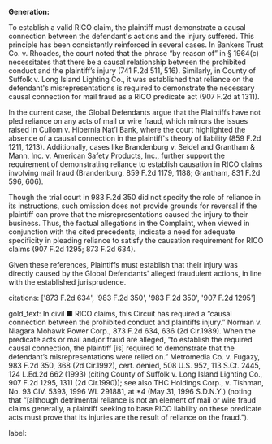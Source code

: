 **Generation:**

To establish a valid RICO claim, the plaintiff must demonstrate a causal connection between the defendant's actions and the injury suffered. This principle has been consistently reinforced in several cases. In Bankers Trust Co. v. Rhoades, the court noted that the phrase “by reason of” in § 1964(c) necessitates that there be a causal relationship between the prohibited conduct and the plaintiff’s injury (741 F.2d 511, 516). Similarly, in County of Suffolk v. Long Island Lighting Co., it was established that reliance on the defendant's misrepresentations is required to demonstrate the necessary causal connection for mail fraud as a RICO predicate act (907 F.2d at 1311).

In the current case, the Global Defendants argue that the Plaintiffs have not pled reliance on any acts of mail or wire fraud, which mirrors the issues raised in Cullom v. Hibernia Nat’l Bank, where the court highlighted the absence of a causal connection in the plaintiff's theory of liability (859 F.2d 1211, 1213). Additionally, cases like Brandenburg v. Seidel and Grantham & Mann, Inc. v. American Safety Products, Inc., further support the requirement of demonstrating reliance to establish causation in RICO claims involving mail fraud (Brandenburg, 859 F.2d 1179, 1188; Grantham, 831 F.2d 596, 606).

Though the trial court in 983 F.2d 350 did not specify the role of reliance in its instructions, such omission does not provide grounds for reversal if the plaintiff can prove that the misrepresentations caused the injury to their business. Thus, the factual allegations in the Complaint, when viewed in conjunction with the cited precedents, indicate a need for adequate specificity in pleading reliance to satisfy the causation requirement for RICO claims (907 F.2d 1295; 873 F.2d 634).

Given these references, Plaintiffs must establish that their injury was directly caused by the Global Defendants' alleged fraudulent actions, in line with the established jurisprudence.

citations: ['873 F.2d 634', '983 F.2d 350', '983 F.2d 350', '907 F.2d 1295']

gold_text: In civil ■ RICO claims, this Circuit has required a “causal connection between the prohibited conduct and plaintiffs injury.” Norman v. Niagara Mohawk Power Corp., 873 F.2d 634, 636 (2d Cir.1989). When the predicate acts or mail and/or fraud are alleged, “to establish the required causal connection, the plaintiff [is] required to demonstrate that the defendant’s misrepresentations were relied on.” Metromedia Co. v. Fugazy, 983 F.2d 350, 368 (2d Cir.1992), cert. denied, 508 U.S. 952, 113 S.Ct. 2445, 124 L.Ed.2d 662 (1993) (citing County of Suffolk v. Long Island Lighting Co., 907 F.2d 1295, 1311 (2d Cir.1990)); see also THC Holdings Corp., v. Tishman, No. 93 CIV. 5393, 1996 WL 291881, at *4 (May 31, 1996 S.D.N.Y.) (noting that “[although detrimental reliance is not an element of mail or wire fraud claims generally, a plaintiff seeking to base RICO liability on these predicate acts must prove that its injuries are the result of reliance on the fraud.”).

label: 